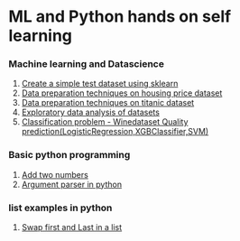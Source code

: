 # ML and Python hands on self learning

### Machine learning and Datascience

<ol>
  <li><a href="./ml//createtestdataset.ipynb">Create a simple test dataset using sklearn</a></li>
  <li><a href="./ml//datapreparation-housing-price.ipynb">Data preparation techniques on housing price dataset</a></li>
  <li><a href="./ml//datapreparation-titanic.ipynb">Data preparation techniques on titanic dataset</a></li>
  <li><a href="./ml/Exploratory-data-analysis.ipynb">Exploratory data analysis of datasets</a></li>
  <li><a href="./ml/WineDataSetQualityPrediction.ipynb">Classification problem - Winedataset Quality prediction(LogisticRegression,XGBClassifier,SVM)</a></li>
</ol>  

### Basic python programming
<ol>
  <li><a href="./pythonprograms/addtwonumbers.py">Add two numbers</a></li>
  <li><a href="./pythonprograms/ArgumentParserExample.py">Argument parser in python</a>
</ol>  

### list examples in python
  <ol>
    <li><a href="./pythonprograms/SwapFirstAndLastInList.py">Swap first and Last in a list</a></li>
  </ol>